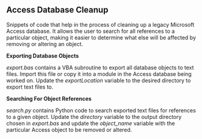Access Database Cleanup
-----------------------

Snippets of code that help in the process of cleaning up a legacy Microsoft 
Access database. It allows the user to search for all references to a particular 
object, making it easier to determine what else will be affected by removing or 
altering an object.

**Exporting Database Objects**

*export.bas* contains a VBA subroutine to export all database objects to text 
files. Import this file or copy it into a module in the Access database being 
worked on. Update the *exportLocation* variable to the desired directory to 
export text files to.

**Searching For Object References**

*search.py* contains Python code to search exported text files for references to 
a given object. Update the *directory* variable to the output directory chosen 
in *export.bas* and update the *object_name* variable with the particular Access 
object to be removed or altered.